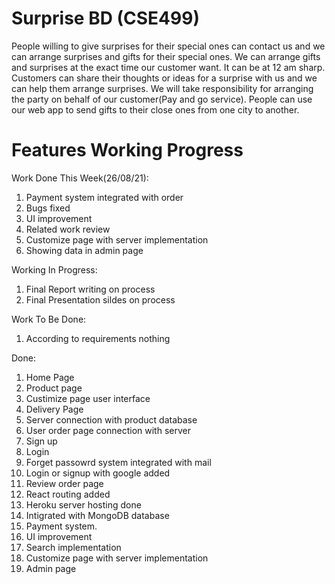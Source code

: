 # Surprise BD (CSE499)

People willing to give surprises for their special ones can contact us and we can arrange surprises and gifts for their special ones. We can arrange gifts and surprises at the exact time our customer want. It can be at 12 am sharp. Customers can share their thoughts or ideas for a surprise with us and we can help them arrange surprises. We will take responsibility for arranging the party on behalf of our customer(Pay and go service). People can use our web app to send gifts to their close ones from one city to another.


# Features Working Progress

Work Done This Week(26/08/21):
1. Payment system integrated with order
2. Bugs fixed
3. UI improvement
4. Related work review
5. Customize page with server implementation
6. Showing data in admin page

Working In Progress:
1. Final Report writing on process
2. Final Presentation sildes on process

Work To Be Done:
1. According to requirements nothing

Done:
1.  Home Page
2.  Product page
3.  Custimize page user interface
4.  Delivery Page
5.  Server connection with product database
6.  User order page connection with server
7.  Sign up
8.  Login
9.  Forget passowrd system integrated with mail
10. Login or signup with google added
11. Review order page
12. React routing added
13. Heroku server hosting done
14. Intigrated with MongoDB database
15. Payment system.
16. UI improvement
17. Search implementation
18. Customize page with server implementation
19. Admin page
